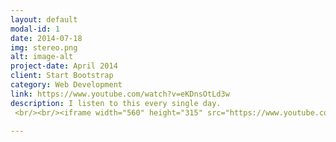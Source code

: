 ```yaml
---
layout: default
modal-id: 1
date: 2014-07-18
img: stereo.png
alt: image-alt
project-date: April 2014
client: Start Bootstrap
category: Web Development
link: https://www.youtube.com/watch?v=eKDnsOtLd3w
description: I listen to this every single day.
 <br/><br/><iframe width="560" height="315" src="https://www.youtube.com/embed/eKDnsOtLd3w" frameborder="0" allowfullscreen></iframe>

---
```

